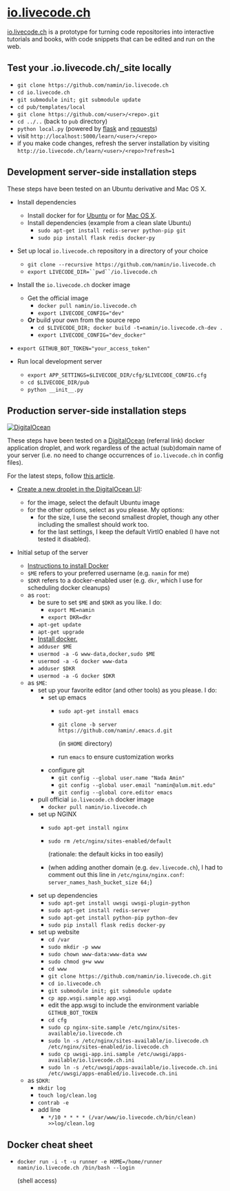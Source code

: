 [io.livecode.ch](http://io.livecode.ch)
===============

[io.livecode.ch](http://io.livecode.ch) is a prototype
for turning code repositories into interactive tutorials and books,
with code snippets that can be edited and run on the web.

Test your .io.livecode.ch/_site locally
---------------------------------------

* `git clone https://github.com/namin/io.livecode.ch`
* `cd io.livecode.ch`
* `git submodule init; git submodule update`
* `cd pub/templates/local`
* `git clone https://github.com/<user>/<repo>.git`
* `cd ../..` (back to `pub` directory)
* `python local.py` (powered by [flask](http://flask.pocoo.org/) and [requests](http://docs.python-requests.org/en/latest/))
* visit `http://localhost:5000/learn/<user>/<repo>`
* if you make code changes, refresh the server installation by visiting `http://io.livecode.ch/learn/<user>/<repo>?refresh=1`

Development server-side installation steps
------------------------------------------

These steps have been tested on an Ubuntu derivative and Mac OS X.

* Install dependencies
  * Install docker for
    for [Ubuntu](https://docs.docker.com/install/linux/docker-ce/ubuntu/) or
    for [Mac OS X](https://hub.docker.com/editions/community/docker-ce-desktop-mac).
  * Install dependencies (example from a clean slate Ubuntu)
    * `sudo apt-get install redis-server python-pip git`
    * `sudo pip install flask redis docker-py`

* Set up local `io.livecode.ch` repository in a directory of your choice
  * `git clone --recursive https://github.com/namin/io.livecode.ch`
  * `export LIVECODE_DIR=``pwd``/io.livecode.ch`

* Install the `io.livecode.ch` docker image
  * Get the official image
    * `docker pull namin/io.livecode.ch`
    * `export LIVECODE_CONFIG="dev"`
  * **Or** build your own from the source repo
    * `cd $LIVECODE_DIR; docker build -t=namin/io.livecode.ch-dev .`
    * `export LIVECODE_CONFIG="dev_docker"`
    
* `export GITHUB_BOT_TOKEN="your_access_token"`

* Run local development server
  * `export APP_SETTINGS=$LIVECODE_DIR/cfg/$LIVECODE_CONFIG.cfg`
  * `cd $LIVECODE_DIR/pub`
  * `python __init__.py`

Production server-side installation steps
-----------------------------------------

[![DigitalOcean](https://opensource.nyc3.cdn.digitaloceanspaces.com/attribution/assets/SVG/DO_Logo_horizontal_blue.svg)](https://www.digitalocean.com/?refcode=10856c6c1ff2)

These steps have been tested on a [DigitalOcean](https://www.digitalocean.com/?refcode=10856c6c1ff2) (referral link) docker application droplet, and work regardless of the actual (sub)domain name of your server (i.e. no need to change occurrences of `io.livecode.ch` in config files).

For the latest steps, follow [this article](https://www.digitalocean.com/community/tutorials/how-to-serve-flask-applications-with-gunicorn-and-nginx-on-ubuntu-22-04).

* [Create a new droplet in the DigitalOcean UI](https://cloud.digitalocean.com/droplets/new):
  * for the image, select the default Ubuntu image
  * for the other options, select as you please. My options:
    * for the size, I use the second smallest droplet, though any other including the smallest should work too.
    * for the last settings, I keep the default VirtIO enabled (I have not tested it disabled).

* Initial setup of the server
  * [Instructions to install Docker](https://www.digitalocean.com/community/tutorials/how-to-install-and-use-docker-on-ubuntu-18-04)
  * `$ME` refers to your preferred username (e.g. `namin` for me)
  * `$DKR` refers to a docker-enabled user (e.g. `dkr`, which I use for scheduling docker cleanups)
  * as `root`:
    * be sure to set `$ME` and `$DKR` as you like. I do:
      * `export ME=namin`
      * `export DKR=dkr`
    * `apt-get update`
    * `apt-get upgrade`
    * [Install docker.](https://docs.docker.com/install/linux/docker-ce/ubuntu/)
    * `adduser $ME` 
    * `usermod -a -G www-data,docker,sudo $ME`
    * `usermod -a -G docker www-data`
    * `adduser $DKR`
    * `usermod -a -G docker $DKR`
  * as `$ME`:
    * set up your favorite editor (and other tools) as you please. I do:
      * set up emacs
        * `sudo apt-get install emacs`
        * `git clone -b server https://github.com/namin/.emacs.d.git`
           
           (in `$HOME` directory)
        * run `emacs` to ensure customization works
      * configure git
        * `git config --global user.name "Nada Amin"`
        * `git config --global user.email "namin@alum.mit.edu"`
        * `git config --global core.editor emacs`
    * pull official `io.livecode.ch` docker image
      * `docker pull namin/io.livecode.ch` 
    * set up NGINX
      * `sudo apt-get install nginx`
      * `sudo rm /etc/nginx/sites-enabled/default`
        
        (rationale: the default kicks in too easily)
      * (when adding another domain (e.g. `dev.livecode.ch`), I had to comment out this line in `/etc/nginx/nginx.conf`: `server_names_hash_bucket_size 64;`)
    * set up dependencies
      * `sudo apt-get install uwsgi uwsgi-plugin-python`
      * `sudo apt-get install redis-server`
      * `sudo apt-get install python-pip python-dev`
      * `sudo pip install flask redis docker-py`
    * set up website
      * `cd /var`
      * `sudo mkdir -p www`
      * `sudo chown www-data:www-data www`
      * `sudo chmod g+w www`
      * `cd www`
      * `git clone https://github.com/namin/io.livecode.ch.git`
      * `cd io.livecode.ch`
      * `git submodule init; git submodule update`
      * `cp app.wsgi.sample app.wsgi`
      * edit the app.wsgi to include the environment variable `GITHUB_BOT_TOKEN`
      * `cd cfg`
      * `sudo cp nginx-site.sample /etc/nginx/sites-available/io.livecode.ch`
      * `sudo ln -s /etc/nginx/sites-available/io.livecode.ch /etc/nginx/sites-enabled/io.livecode.ch`
      * `sudo cp uwsgi-app.ini.sample /etc/uwsgi/apps-available/io.livecode.ch.ini`
      * `sudo ln -s /etc/uwsgi/apps-available/io.livecode.ch.ini /etc/uwsgi/apps-enabled/io.livecode.ch.ini`
  * as `$DKR`:
    * `mkdir log`
    * `touch log/clean.log`
    * `contrab -e`
    * add line
      * `*/10 * * * * (/var/www/io.livecode.ch/bin/clean) >>log/clean.log`


Docker cheat sheet
------------------

* `docker run -i -t -u runner -e HOME=/home/runner namin/io.livecode.ch /bin/bash --login`
   
   (shell access)
